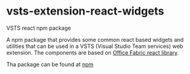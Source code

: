 # vsts-extension-react-widgets
VSTS react npm package

A npm package that provides some common react based widgets and utilities that can be used in a VSTS (Visual Studio Team services) web extension.
The components are based on <a href="https://dev.office.com/fabric#/components">Office Fabric react library</a>.

Tha package can be found at <a href="https://www.npmjs.com/package/vsts-extension-react-widgets">npm</a>
